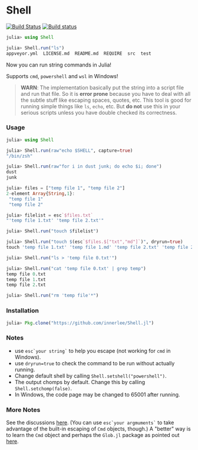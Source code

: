 # Shell

[![Build Status](https://travis-ci.org/innerlee/Shell.jl.svg?branch=master)](https://travis-ci.org/innerlee/Shell.jl)
[![Build status](https://ci.appveyor.com/api/projects/status/v545p6s5rbiwtx2y?svg=true)](https://ci.appveyor.com/project/innerlee/shell-jl)

```julia
julia> using Shell

julia> Shell.run("ls")
appveyor.yml  LICENSE.md  README.md  REQUIRE  src  test
```

Now you can run string commands in Julia!

Supports `cmd`, `powershell` and `wsl` in Windows!

> **WARN**:
The implementation basically put the string into a script file and run that file.
So it is **error prone** because you have to deal with all the subtle stuff like escaping spaces, quotes, etc.
This tool is good for running simple things like `ls`, `echo`, etc.
But **do not** use this in your serious scripts unless you have double checked its correctness.

### Usage

```julia
julia> using Shell

julia> Shell.run(raw"echo $SHELL", capture=true)
"/bin/zsh"

julia> Shell.run(raw"for i in dust junk; do echo $i; done")
dust
junk

julia> files = ["temp file 1", "temp file 2"]
2-element Array{String,1}:
 "temp file 1"
 "temp file 2"

julia> filelist = esc`$files.txt`
"'temp file 1.txt' 'temp file 2.txt'"

julia> Shell.run("touch $filelist")

julia> Shell.run("touch $(esc`$files.$["txt","md"]`)", dryrun=true)
touch 'temp file 1.txt' 'temp file 1.md' 'temp file 2.txt' 'temp file 2.md'

julia> Shell.run("ls > 'temp file 0.txt'")

julia> Shell.run("cat 'temp file 0.txt' | grep temp")
temp file 0.txt
temp file 1.txt
temp file 2.txt

julia> Shell.run("rm 'temp file'*")
```

### Installation

```julia
julia> Pkg.clone("https://github.com/innerlee/Shell.jl")
```

### Notes

* use `` esc`your string` `` to help you escape (not working for `cmd` in Windows).
* use `dryrun=true` to check the command to be run without actually running.
* Change default shell by calling `Shell.setshell("powershell")`.
* The output chomps by default. Change this by calling `Shell.setchomp(false)`.
* In Windows, the code page may be changed to 65001 after running.

### More Notes

See the discussions [here](https://discourse.julialang.org/t/a-small-package-to-run-string-as-shell-command/6163).
(You can use `` esc`your argmuments` `` to take advantage of the built-in escaping of `Cmd` objects, though.)
A "better" way is to learn the `Cmd` object and perhaps the `Glob.jl` package as pointed out [here](https://discourse.julialang.org/t/a-small-package-to-run-string-as-shell-command/6163/5).
